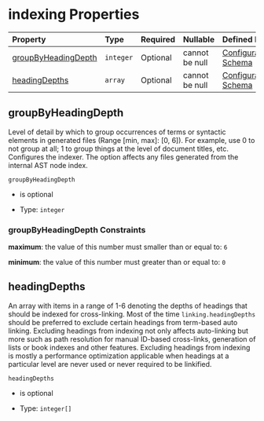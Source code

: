 # indexing Properties

| Property                                    | Type      | Required | Nullable       | Defined by                                                                                                                                                                                                            |
| :------------------------------------------ | :-------- | :------- | :------------- | :-------------------------------------------------------------------------------------------------------------------------------------------------------------------------------------------------------------------- |
| [groupByHeadingDepth](#groupbyheadingdepth) | `integer` | Optional | cannot be null | [Configuration Schema](schema-defs-indexing-properties-groupbyheadingdepth.md "https://raw.githubusercontent.com/about-code/glossarify-md/v7.0.0/conf/v5/schema.json#/$defs/indexing/properties/groupByHeadingDepth") |
| [headingDepths](#headingdepths)             | `array`   | Optional | cannot be null | [Configuration Schema](schema-defs-indexing-properties-headingdepths.md "https://raw.githubusercontent.com/about-code/glossarify-md/v7.0.0/conf/v5/schema.json#/$defs/indexing/properties/headingDepths")             |

## groupByHeadingDepth

Level of detail by which to group occurrences of terms or syntactic elements in generated files (Range \[min, max]: \[0, 6]). For example, use 0 to not group at all; 1 to group things at the level of document titles, etc. Configures the indexer. The option affects any files generated from the internal AST node index.

`groupByHeadingDepth`

*   is optional

*   Type: `integer`

### groupByHeadingDepth Constraints

**maximum**: the value of this number must smaller than or equal to: `6`

**minimum**: the value of this number must greater than or equal to: `0`

## headingDepths

An array with items in a range of 1-6 denoting the depths of headings that should be indexed for cross-linking. Most of the time `linking.headingDepths` should be preferred to exclude certain headings from term-based auto linking. Excluding headings from indexing not only affects auto-linking but more such as path resolution for manual ID-based cross-links, generation of lists or book indexes and other features. Excluding headings from indexing is mostly a performance optimization applicable when headings at a particular level are never used or never required to be linkified.

`headingDepths`

*   is optional

*   Type: `integer[]`
